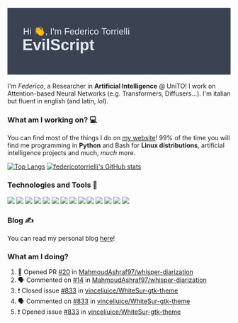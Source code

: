 ![Header](header.png)

I'm *Federico*, a Researcher in **Artificial Intelligence** @ UniTO! I work on Attention-based Neural Networks (e.g. Transformers, Diffusers...).
I'm italian but fluent in english (and latin, *lol*).

### What am I working on? 💻

You can find most of the things I do on [my website](https://www.evilscript.eu/)!
99% of the time you will find me programming in **Python** and Bash for **Linux distributions**, artificial intelligence projects and much, *much* more.

[![Top Langs](https://github-readme-stats.vercel.app/api/top-langs/?username=federicotorrielli&langs_count=3)](https://github.com/anuraghazra/github-readme-stats)
[![federicotorrielli's GitHub stats](https://github-readme-stats.vercel.app/api?username=federicotorrielli)](https://github.com/anuraghazra/github-readme-stats)

### Technologies and Tools 🔧
![](https://img.shields.io/badge/OS-Pop_OS!-informational?style=flat&logo=popos&logoColor=white&color=2bbc8a)
![](https://img.shields.io/badge/Editor-VSCode-informational?style=flat&logo=visualstudiocode&logoColor=white&color=2bbc8a)
![](https://img.shields.io/badge/Code-Python-informational?style=flat&logo=Python&logoColor=white&color=2bbc8a)
![](https://img.shields.io/badge/Code-Javascript-informational?style=flat&logo=Javascript&logoColor=white&color=2bbc8a)
![](https://img.shields.io/badge/Code-Java-informational?style=flat&logo=coffeescript&logoColor=white&color=2bbc8a)
![](https://img.shields.io/badge/Code-C-informational?style=flat&logo=C&logoColor=white&color=2bbc8a)
![](https://img.shields.io/badge/Code-Shell-informational?style=flat&logo=Shell&logoColor=white&color=2bbc8a)
![](https://img.shields.io/badge/Learning-Rust-informational?style=flat&logo=Rust&logoColor=white&color=2bbc8a)
![](https://img.shields.io/badge/Tools-PostgreSQL-informational?style=flat&logo=PostgreSQL&logoColor=white&color=e74c3c)
![](https://img.shields.io/badge/Tools-Docker-informational?style=flat&logo=Docker&logoColor=white&color=e74c3c)
![](https://img.shields.io/badge/Using-DuckDuckGO-informational?style=flat&logo=duckduckgo&logoColor=white&color=DE5833)
![](https://img.shields.io/badge/Hating-Windows-informational?style=flat&logo=windows&logoColor=white&color=0078D6)
![](https://img.shields.io/badge/Mail-ProtonMail-informational?style=flat&logo=protonmail&logoColor=white&color=8B89CC)
![](https://img.shields.io/badge/Loving-OpenAI-informational?style=flat&logo=openai&logoColor=white&color=412991)

### Blog ✍

You can read my personal blog [here](https://federicotorrielli.github.io/blog)!

### What am I doing?

<!--START_SECTION:activity-->
1. 💪 Opened PR [#20](https://github.com/MahmoudAshraf97/whisper-diarization/pull/20) in [MahmoudAshraf97/whisper-diarization](https://github.com/MahmoudAshraf97/whisper-diarization)
2. 🗣 Commented on [#14](https://github.com/MahmoudAshraf97/whisper-diarization/issues/14) in [MahmoudAshraf97/whisper-diarization](https://github.com/MahmoudAshraf97/whisper-diarization)
3. ❗️ Closed issue [#833](https://github.com/vinceliuice/WhiteSur-gtk-theme/issues/833) in [vinceliuice/WhiteSur-gtk-theme](https://github.com/vinceliuice/WhiteSur-gtk-theme)
4. 🗣 Commented on [#833](https://github.com/vinceliuice/WhiteSur-gtk-theme/issues/833) in [vinceliuice/WhiteSur-gtk-theme](https://github.com/vinceliuice/WhiteSur-gtk-theme)
5. ❗️ Opened issue [#833](https://github.com/vinceliuice/WhiteSur-gtk-theme/issues/833) in [vinceliuice/WhiteSur-gtk-theme](https://github.com/vinceliuice/WhiteSur-gtk-theme)
<!--END_SECTION:activity-->

